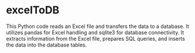 # excelToDB
This Python code reads an Excel file and transfers the data to a database. It utilizes pandas for Excel handling and sqlite3 for database connectivity. It extracts information from the Excel file, prepares SQL queries, and inserts the data into the database tables.
